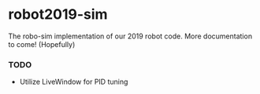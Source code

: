 # robot2019-sim
The robo-sim implementation of our 2019 robot code. More documentation to come! (Hopefully)

### TODO
* Utilize LiveWindow for PID tuning
